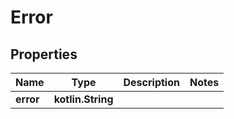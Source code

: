 
# Error

## Properties
| Name | Type | Description | Notes |
| ------------ | ------------- | ------------- | ------------- |
| **error** | **kotlin.String** |  |  |



